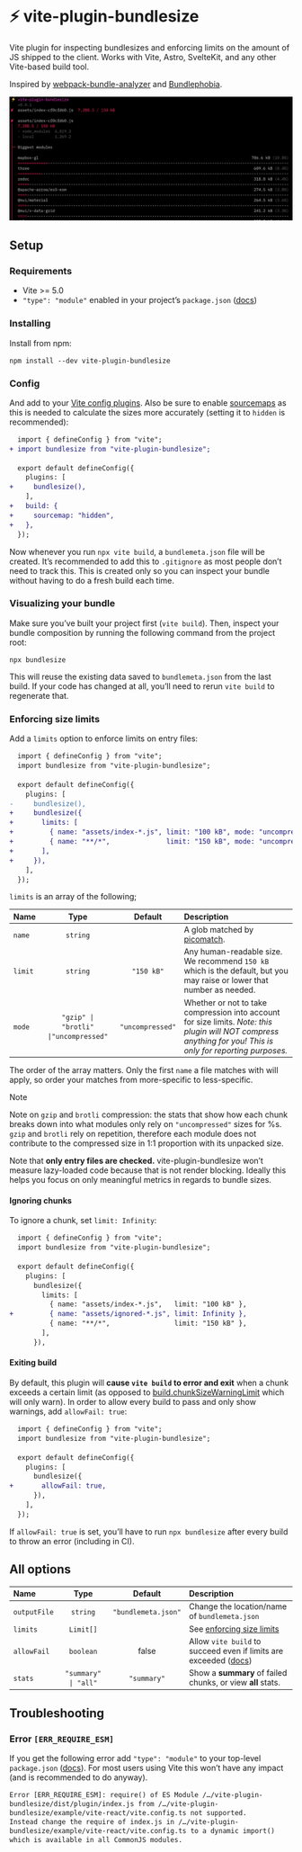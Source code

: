 # ⚡ vite-plugin-bundlesize

Vite plugin for inspecting bundlesizes and enforcing limits on the amount of JS shipped to the client. Works with Vite, Astro, SvelteKit, and any other Vite-based build tool.

Inspired by [webpack-bundle-analyzer](https://github.com/webpack-contrib/webpack-bundle-analyzer) and [Bundlephobia](https://bundlephobia.com/).

![screenshot](./docs/images/vite-plugin-bundlesize.png)

## Setup

### Requirements

- Vite >= 5.0
- `"type": "module"` enabled in your project’s `package.json` ([docs](https://nodejs.org/api/packages.html#type))

### Installing

Install from npm:

```
npm install --dev vite-plugin-bundlesize
```

### Config

And add to your [Vite config plugins](https://vitejs.dev/config/shared-options.html#plugins). Also be sure to enable [sourcemaps](https://vitejs.dev/config/build-options.html#build-sourcemap) as this is needed to calculate the sizes more accurately (setting it to `hidden` is recommended):

```diff
  import { defineConfig } from "vite";
+ import bundlesize from "vite-plugin-bundlesize";

  export default defineConfig({
    plugins: [
+     bundlesize(),
    ],
+   build: {
+     sourcemap: "hidden",
+   },
  });
```

Now whenever you run `npx vite build`, a `bundlemeta.json` file will be created. It’s recommended to add this to `.gitignore` as most people don’t need to track this. This is created only so you can inspect your bundle without having to do a fresh build each time.

### Visualizing your bundle

Make sure you’ve built your project first (`vite build`). Then, inspect your bundle composition by running the following command from the project root:

```
npx bundlesize
```

This will reuse the existing data saved to `bundlemeta.json` from the last build. If your code has changed at all, you’ll need to rerun `vite build` to regenerate that.

### Enforcing size limits

Add a `limits` option to enforce limits on entry files:

```diff
  import { defineConfig } from "vite";
  import bundlesize from "vite-plugin-bundlesize";

  export default defineConfig({
    plugins: [
-     bundlesize(),
+     bundlesize({
+       limits: [
+         { name: "assets/index-*.js", limit: "100 kB", mode: "uncompressed" },
+         { name: "**/*",              limit: "150 kB", mode: "uncompressed" },
+       ],
+     }),
    ],
  });
```

`limits` is an array of the following; 

| Name    | Type            | Default    | Description                                                                                   |
| :------ | :-------------: | :-----:|:-------------------------------------------------------------------------------------------- |
| `name`  | `string`        |        | A glob matched by [picomatch](https://github.com/micromatch/picomatch). |
| `limit` | `string`        | `"150 kB"`| Any human-readable size. We recommend `150 kB` which is the default, but you may raise or lower that number as needed. |
| `mode`  | `"gzip" \| "brotli" \|"uncompressed"` | `"uncompressed"` | Whether or not to take compression into account for size limits. _Note: this plugin will NOT compress anything for you! This is only for reporting purposes._  |

The order of the array matters. Only the first `name` a file matches with will apply, so order your matches from more-specific to less-specific.

> [!NOTE]
>
> Note on `gzip` and `brotli` compression: the stats that show how each chunk breaks down into what modules
> only rely on `"uncompressed"` sizes for %s. `gzip` and `brotli` rely on repetition, therefore each module
> does not contribute to the compressed size in 1:1 proportion with its unpacked size.

Note that **only entry files are checked.** vite-plugin-bundlesize won’t measure lazy-loaded code because that is not render blocking. Ideally this helps you focus on only meaningful metrics in regards to bundle sizes.

#### Ignoring chunks

To ignore a chunk, set `limit: Infinity`:

```diff
  import { defineConfig } from "vite";
  import bundlesize from "vite-plugin-bundlesize";

  export default defineConfig({
    plugins: [
      bundlesize({
        limits: [
          { name: "assets/index-*.js",   limit: "100 kB" },
+         { name: "assets/ignored-*.js", limit: Infinity },
          { name: "**/*",                limit: "150 kB" },
        ],
      }),
```

#### Exiting build

By default, this plugin will **cause `vite build` to error and exit** when a chunk exceeds a certain limit (as opposed to [build.chunkSizeWarningLimit](https://vitejs.dev/config/build-options.html#build-chunksizewarninglimit) which will only warn). In order to allow every build to pass and only show warnings, add `allowFail: true`:

```diff
  import { defineConfig } from "vite";
  import bundlesize from "vite-plugin-bundlesize";

  export default defineConfig({
    plugins: [
      bundlesize({
+       allowFail: true,
      }),
    ],
  });
```

If `allowFail: true` is set, you’ll have to run `npx bundlesize` after every build to throw an error (including in CI).

## All options

| Name         |                  Type                  | Default    | Description                                                                                   |
| :----------- | :------------------------------------: | :---------:|:-------------------------------------------------------------------------------------------- |
| `outputFile` |                `string`                | `"bundlemeta.json"` | Change the location/name of `bundlemeta.json`                                                 |
| `limits`     |               `Limit[]`                |            | See [enforcing size limits](#enforcing-size-limits)                                           |
| `allowFail`  |               `boolean`                | false      | Allow `vite build` to succeed even if limits are exceeded ([docs](#exiting-build))            |
| `stats`      |          `"summary" \| "all"`          | `"summary"`| Show a **summary** of failed chunks, or view **all** stats.                         |


## Troubleshooting

### Error `[ERR_REQUIRE_ESM]`

If you get the following error add `"type": "module"` to your top-level `package.json` ([docs](https://nodejs.org/api/packages.html#type)). For most users using Vite this won’t have any impact (and is recommended to do anyway).

```
Error [ERR_REQUIRE_ESM]: require() of ES Module /…/vite-plugin-bundlesize/dist/plugin/index.js from /…/vite-plugin-bundlesize/example/vite-react/vite.config.ts not supported.
Instead change the require of index.js in /…/vite-plugin-bundlesize/example/vite-react/vite.config.ts to a dynamic import() which is available in all CommonJS modules.
```
